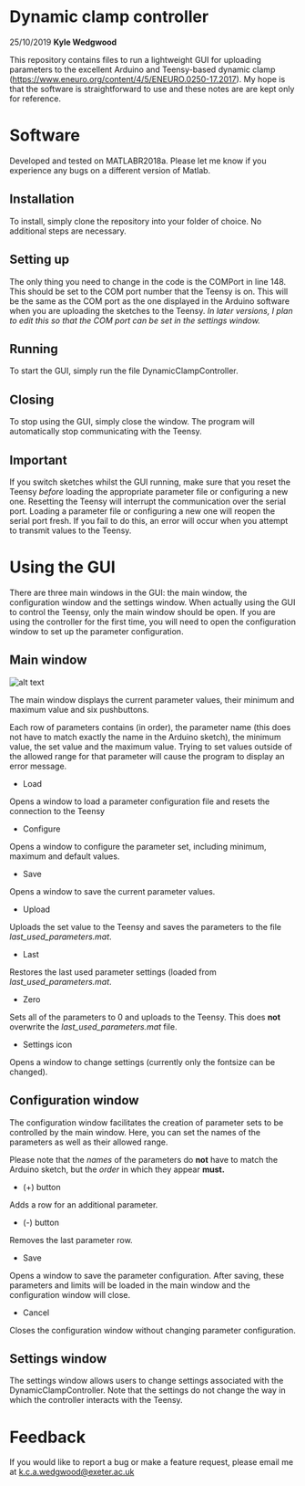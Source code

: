 
# Dynamic clamp controller
 25/10/2019
**Kyle Wedgwood**

This repository contains files to run a lightweight GUI for uploading
parameters to the excellent Arduino and Teensy-based dynamic clamp
 (https://www.eneuro.org/content/4/5/ENEURO.0250-17.2017). My hope is
that the software is straightforward to use and these notes are are kept
only for reference.

# Software
Developed and tested on MATLABR2018a. Please let me know if you
experience any bugs on a different version of Matlab.

## Installation
To install, simply clone the repository into your folder of choice. No
additional steps are necessary.

## Setting up
The only thing you need to change in the code is the COMPort in line
148. This should be set to the COM port number that the Teensy is on.
This will be the same as the COM port as the one displayed in the
Arduino software when you are uploading the sketches to the Teensy. *In
later versions, I plan to edit this so that the COM port can be set in
the settings window.*

## Running
To start the GUI, simply run the file DynamicClampController.

## Closing
To stop using the GUI, simply close the window. The program will
automatically stop communicating with the Teensy.

## Important
If you switch sketches whilst the GUI running, make sure that you reset
the Teensy *before* loading the appropriate parameter file or
configuring a new one. Resetting the Teensy will interrupt the
communication over the serial port. Loading a parameter file or
configuring a new one will reopen the serial port fresh. If you fail to
do this, an error will occur when you attempt to transmit values to the
Teensy.

# Using the GUI
There are three main windows in the GUI: the main window, the
configuration window and the settings window. When actually using the
GUI to control the Teensy, only the main window should be open. If you are using the controller for the first time, you will need to open the configuration window to set up the parameter configuration.

## Main window
![alt text][main]

[main]: https://github.com/kyle-wedgwood/DynamicClampController/DynamicClampController.png "Main window"

The main window displays the current parameter values, their minimum and
maximum value and six pushbuttons.

Each row of parameters contains (in order), the parameter name (this
does not have to match exactly the name in the Arduino sketch), the
minimum value, the set value and the maximum value. Trying to set values
outside of the allowed range for that parameter will cause the program
to display an error message.

* Load

Opens a window to load a parameter configuration file and resets the
connection to the Teensy

* Configure

Opens a window to configure the parameter set, including minimum,
maximum and default values.

* Save

Opens a window to save the current parameter values.

* Upload

Uploads the set value to the Teensy and saves the parameters to the file
*last_used_parameters.mat*.

* Last

Restores the last used parameter settings (loaded from
*last_used_parameters.mat*.

* Zero

Sets all of the parameters to 0 and uploads to the Teensy. This does
**not** overwrite the *last_used_parameters.mat* file.

* Settings icon

Opens a window to change settings (currently only the fontsize can be
changed).

## Configuration window
The configuration window facilitates the creation of parameter sets to
be controlled by the main window. Here, you can set the names of the
parameters as well as their allowed range.

Please note that the *names* of the parameters do **not** have to match the
Arduino sketch, but the *order* in which they appear **must.**

* (+) button

Adds a row for an additional parameter.

* (-) button

Removes the last parameter row.

* Save

Opens a window to save the parameter configuration. After saving, these parameters and limits will be loaded in the main window and the configuration window will close.

* Cancel

Closes the configuration window without changing parameter configuration.

## Settings window
The settings window allows users to change settings associated with the
DynamicClampController. Note that the settings do not change the way in
which the controller interacts with the Teensy.

# Feedback
If you would like to report a bug or make a feature request, please email me at k.c.a.wedgwood@exeter.ac.uk

